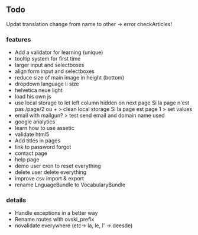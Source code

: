 ## Todo ##

Updat translation change from name to other -> error checkArticles!

### features ###
 * Add a validator for learning (unique)
 * tooltip system for first time
 * larger input and selectboxes
 * align form input and selectboxes
 * reduce size of main image in height (bottom)
 * dropdown language li size
 * helvetica neue light
 * load his own js
 * use local storage to let left column hidden on next page
	Si la page n'est pas /page/2 ou + > clean local storage
	Si la page est page 1 > set values
 * email with mailgun? > test send email and domain name used
 * google analytics
 * learn how to use assetic
 * validate html5
 * Add titles in pages
 * link to password forgot
 * contact page
 * help page
 * demo user cron to reset everything
 * delete user delete everything
 * improve csv import & export
 * rename LnguageBundle to VocabularyBundle
### details ###
 * Handle exceptions in a better way
 * Rename routes with ovski_prefix
 * novalidate everywhere (etc-> la, le, l' -> deesde)
